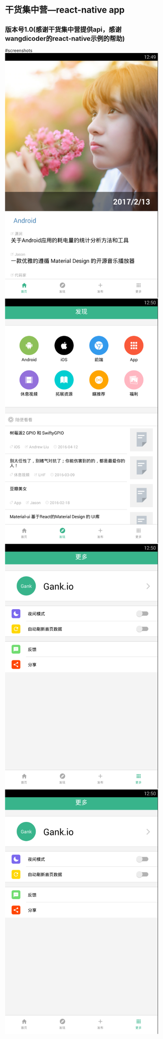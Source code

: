 干货集中营—react-native app
====
版本号1.0(感谢干货集中营提供api，感谢wangdicoder的react-native示例的帮助)
-------
#screenshots
![首页 ](https://github.com/qsz/rnApp/blob/master/screenshots/homepage.png) <br>
![发现页 ](https://github.com/qsz/rnApp/blob/master/screenshots/findpage.png) <br>
![更多页 ](https://github.com/qsz/rnApp/blob/master/screenshots/morepage.png) <br>
![更多页 ](https://github.com/qsz/rnApp/blob/master/screenshots/morepage.png) <br>

